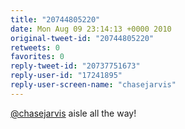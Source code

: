 ```yaml
---
title: "20744805220"
date: Mon Aug 09 23:14:13 +0000 2010
original-tweet-id: "20744805220"
retweets: 0
favorites: 0
reply-tweet-id: "20737751673"
reply-user-id: "17241895"
reply-user-screen-name: "chasejarvis"
---
```

<a href="https://twitter.com/chasejarvis">@chasejarvis</a> aisle all the way!
